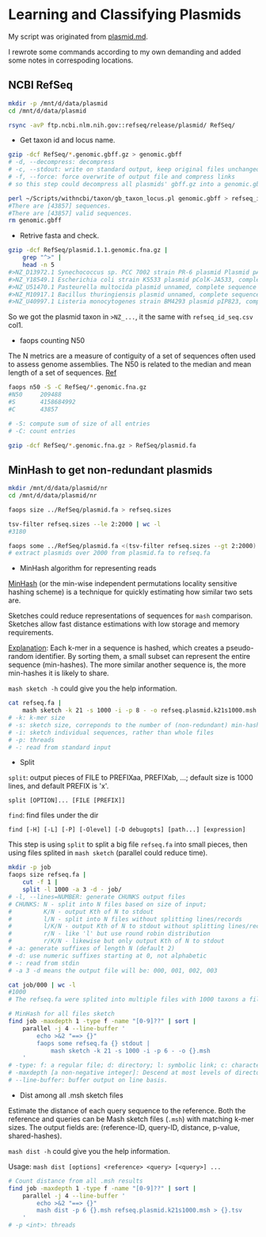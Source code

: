 # Learning and Classifying Plasmids

My script was originated from [plasmid.md](https://github.com/wang-q/withncbi/blob/master/taxon/plasmid.md).

I rewrote some commands according to my own demanding and added some notes in correspoding locations.

## NCBI RefSeq

```bash
mkdir -p /mnt/d/data/plasmid
cd /mnt/d/data/plasmid

rsync -avP ftp.ncbi.nlm.nih.gov::refseq/release/plasmid/ RefSeq/
```

- Get taxon id and locus name.

```bash
gzip -dcf RefSeq/*.genomic.gbff.gz > genomic.gbff
# -d, --decompress: decompress
# -c, --stdout: write on standard output, keep original files unchanged
# -f, --force: force overwrite of output file and compress links
# so this step could decompress all plasmids' gbff.gz into a genomic.gbff file

perl ~/Scripts/withncbi/taxon/gb_taxon_locus.pl genomic.gbff > refseq_id_seq.csv
#There are [43857] sequences.
#There are [43857] valid sequences.
rm genomic.gbff
```

- Retrive fasta and check.

```bash
gzip -dcf RefSeq/plasmid.1.1.genomic.fna.gz |
    grep "^>" |
    head -n 5
#>NZ_D13972.1 Synechococcus sp. PCC 7002 strain PR-6 plasmid Plasmid pAQ1, complete sequence
#>NZ_Y18549.1 Escherichia coli strain K5533 plasmid pColK-JA533, complete sequence
#>NZ_U51470.1 Pasteurella multocida plasmid unnamed, complete sequence
#>NZ_M10917.1 Bacillus thuringiensis plasmid unnamed, complete sequence
#>NZ_U40997.1 Listeria monocytogenes strain BM4293 plasmid pIP823, complete sequence
```

So we got the plasmid taxon in `>NZ_...`, it the same with `refseq_id_seq.csv` col1.

- faops counting N50

The N metrics are a measure of contiguity of a set of sequences often used to assess genome assemblies. The N50 is related to the median and mean length of a set of sequences. [Ref](https://timkahlke.github.io/LongRead_tutorials/APP_MET.html)

```bash
faops n50 -S -C RefSeq/*.genomic.fna.gz
#N50     209488
#S       4158684992
#C       43857

# -S: compute sum of size of all entries
# -C: count entries

gzip -dcf RefSeq/*.genomic.fna.gz > RefSeq/plasmid.fa
```

## MinHash to get non-redundant plasmids

```bash
mkdir /mnt/d/data/plasmid/nr
cd /mnt/d/data/plasmid/nr

faops size ../RefSeq/plasmid.fa > refseq.sizes

tsv-filter refseq.sizes --le 2:2000 | wc -l
#3180

faops some ../RefSeq/plasmid.fa <(tsv-filter refseq.sizes --gt 2:2000) refseq.fa
# extract plasmids over 2000 from plasmid.fa to refseq.fa
```

- MinHash algorithm for representing reads

[MinHash](https://en.wikipedia.org/wiki/MinHash) (or the min-wise independent permutations locality sensitive hashing scheme) is a technique for quickly estimating how similar two sets are.

Sketches could reduce representations of sequences for `mash` comparison. Sketches allow fast distance estimations with low storage and memory requirements.

[Explanation](https://mash.readthedocs.io/en/latest/sketches.html): Each k-mer in a sequence is hashed, which creates a pseudo-random identifier. By sorting them, a small subset can represent the entire sequence (min-hashes). The more similar another sequence is, the more min-hashes it is likely to share.

`mash sketch -h` could give you the help information.

```bash
cat refseq.fa | 
    mash sketch -k 21 -s 1000 -i -p 8 - -o refseq.plasmid.k21s1000.msh
# -k: k-mer size
# -s: sketch size, correponds to the number of (non-redundant) min-hashes that are kept
# -i: sketch individual sequences, rather than whole files
# -p: threads
# -: read from standard input
```

- Split

`split`: output pieces of FILE to PREFIXaa, PREFIXab, ...; default size is 1000 lines, and default PREFIX is 'x'.

`split [OPTION]... [FILE [PREFIX]]`

`find`: find files under the dir

`find [-H] [-L] [-P] [-Olevel] [-D debugopts] [path...] [expression]`

This step is using `split` to split a big file `refseq.fa` into small pieces, then using files splited in `mash sketch` (parallel could reduce time).

```bash
mkdir -p job
faops size refseq.fa |
    cut -f 1 |
    split -l 1000 -a 3 -d - job/
# -l, --lines=NUMBER: generate CHUNKS output files
# CHUNKS: N - split into N files based on size of input;
#         K/N - output Kth of N to stdout
#         l/N - split into N files without splitting lines/records
#         l/K/N - output Kth of N to stdout without splitting lines/records
#         r/N - like 'l' but use round robin distribution
#         r/K/N - likewise but only output Kth of N to stdout
# -a: generate suffixes of length N (default 2)
# -d: use numeric suffixes starting at 0, not alphabetic
# -: read from stdin
# -a 3 -d means the output file will be: 000, 001, 002, 003

cat job/000 | wc -l
#1000
# The refseq.fa were splited into multiple files with 1000 taxons a file

# MinHash for all files sketch
find job -maxdepth 1 -type f -name "[0-9]??" | sort |
    parallel -j 4 --line-buffer '
        echo >&2 "==> {}"
        faops some refseq.fa {} stdout |
            mash sketch -k 21 -s 1000 -i -p 6 - -o {}.msh
    '
# -type: f: a regular file; d: directory; l: symbolic link; c: character devices; b: block devices; p: named pipe; s: socket
# -maxdepth [a non-negative integer]: Descend at most levels of directories below the command line arguments.
# --line-buffer: buffer output on line basis.
```

- Dist among all .msh sketch files

Estimate the distance of each query sequence to the reference. Both the reference and queries can be Mash sketch files (`.msh`) with matching k-mer sizes. The output fields are: (reference-ID, query-ID, distance, p-value, shared-hashes).

`mash dist -h` could give you the help information.

Usage: `mash dist [options] <reference> <query> [<query>] ...`

```bash
# Count distance from all .msh results
find job -maxdepth 1 -type f -name "[0-9]??" | sort |
    parallel -j 4 --line-buffer '
        echo >&2 "==> {}"
        mash dist -p 6 {}.msh refseq.plasmid.k21s1000.msh > {}.tsv
    '
# -p <int>: threads
```
